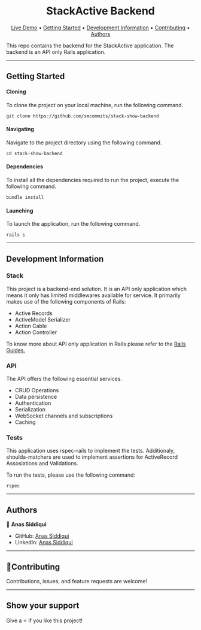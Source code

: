 
<h1 align="center">StackActive Backend</h1>
      
<p align="center">
  <a href="https://cinemafaces.herokuapp.com/" targer="_blank">Live Demo</a> •
  <a href="#getting-started">Getting Started</a> •
  <a href="#development-information">Development Information</a> •
  <a href="#contributing">Contributing</a> •
  <a href="#authors">Authors</a> 
</p>

This repo contains the backend for the StackActive application. The backend is an API only Rails application. 
<hr>


## Getting Started

#### Cloning

To clone the project on your local machine, run the following command. 

```
git clone https://github.com/smcommits/stack-show-backend
```

#### Navigating

Navigate to the project directory using the following command.

```
cd stack-show-backend
```

#### Dependencies 

To install all the dependencies required to run the project, execute the following command. 

```
bundle install
```
#### Launching

To launch the application, run the following command. 

```
rails s
```

<hr>

## Development Information

### Stack

This project is a backend-end solution. It is an API only application which means it only has limited middlewares available for service. It primarily makes use of the following components of Rails: 

- Active Records
- ActiveModel Serializer
- Action Cable
- Action Controller

To know more about API only application in Rails please refer to the [Rails Guides.](https://guides.rubyonrails.org/api_app.html)
### API

The API offers the following essential services. 

- CRUD Operations
- Data persistence 
- Authentication
- Serialization
- WebSocket channels and subscriptions
- Caching

### Tests

This application uses rspec-rails to implement the tests. Additionaly, shoulda-matchers are used to implement assertions for ActiveRecord Assosiations and Validations. 

To run the tests, please use the following command:
```
rspec
```

<hr>

## Authors

👤 **Anas Siddiqui**

- GitHub: [Anas Siddiqui](https://github.com/smcommits)
- LinkedIn: [Anas Siddiqui](www.linkedin.com/in/sm-anas)

<hr>

## 🤝Contributing

Contributions, issues, and feature requests are welcome!

<hr>

## Show your support

Give a ⭐️ if you like this project!
   

